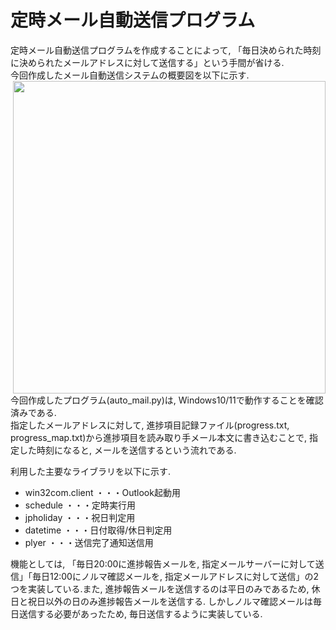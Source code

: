 # 定時メール自動送信プログラム
定時メール自動送信プログラムを作成することによって, 「毎日決められた時刻に決められたメールアドレスに対して送信する」という手間が省ける.   
今回作成したメール自動送信システムの概要図を以下に示す.   
<img align=right width=500 src=https://github.com/haradakaito/AutoMail/assets/75819611/1d2e3e66-aa2e-4e9b-a2d6-3d798d1d348d>
今回作成したプログラム(auto_mail.py)は, Windows10/11で動作することを確認済みである.   
指定したメールアドレスに対して, 進捗項目記録ファイル(progress.txt, progress_map.txt)から進捗項目を読み取り手メール本文に書き込むことで, 指定した時刻になると, メールを送信するという流れである.   

利用した主要なライブラリを以下に示す. 
 - win32com.client
   ・・・Outlook起動用
 - schedule
   ・・・定時実行用
 - jpholiday
   ・・・祝日判定用
 - datetime
   ・・・日付取得/休日判定用
 - plyer
   ・・・送信完了通知送信用  

機能としては, 「毎日20:00に進捗報告メールを, 指定メールサーバーに対して送信」「毎日12:00にノルマ確認メールを, 指定メールアドレスに対して送信」の2つを実装している.また, 進捗報告メールを送信するのは平日のみであるため, 休日と祝日以外の日のみ進捗報告メールを送信する. しかしノルマ確認メールは毎日送信する必要があったため, 毎日送信するように実装している.   
